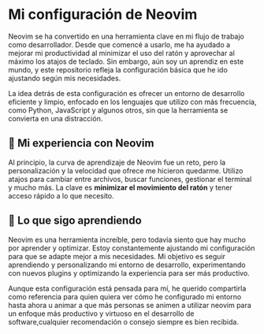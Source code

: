 # Mi configuración de Neovim

Neovim se ha convertido en una herramienta clave en mi flujo de trabajo como desarrollador. Desde que comencé a usarlo, me ha ayudado a mejorar mi productividad al minimizar el uso del ratón y aprovechar al máximo los atajos de teclado. Sin embargo, aún soy un aprendiz en este mundo, y este repositorio refleja la configuración básica que he ido ajustando según mis necesidades.

La idea detrás de esta configuración es ofrecer un entorno de desarrollo eficiente y limpio, enfocado en los lenguajes que utilizo con más frecuencia, como Python, JavaScript y algunos otros, sin que la herramienta se convierta en una distracción.

## 🚀 Mi experiencia con Neovim

Al principio, la curva de aprendizaje de Neovim fue un reto, pero la personalización y la velocidad que ofrece me hicieron quedarme. Utilizo atajos para cambiar entre archivos, buscar funciones, gestionar el terminal y mucho más. La clave es **minimizar el movimiento del ratón** y tener acceso rápido a lo que necesito.

## 📌 Lo que sigo aprendiendo

Neovim es una herramienta increíble, pero todavía siento que hay mucho por aprender y optimizar. Estoy constantemente ajustando mi configuración para que se adapte mejor a mis necesidades. Mi objetivo es seguir aprendiendo y personalizando mi entorno de desarrollo, experimentando con nuevos plugins y optimizando la experiencia para ser más productivo.

Aunque esta configuración está pensada para mí, he querido compartirla como referencia para quien quiera ver cómo he configurado mi entorno hasta ahora u animar a que más personas se animen a utilizar neovim para un enfoque más productivo y virtuoso en el desarrollo de software,cualquier recomendación o consejo siempre es bien recibida.

